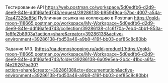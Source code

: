 Тестирование API
https://web.postman.co/workspace/5d0edfb6-d2d9-4ee9-84fe-ddf46afed743/request/39286138-b95949ca-57bc-4007-a54a-7ca47326e85d
Публичная ссылка на коллекцию в Postman https://gold-moon-118665.postman.co/workspace/My-Workspace~5d0edfb6-d2d9-4ee9-84fe-ddf46afed743/collection/39286138-c1c6f70a-7eb4-4bb1-853a-1e8fe2b8903a?action=share&creator=39286138&active-environment=39286138-fbd50a46-a9b8-419f-bb03-def85c8c80bb

Задание №3.
[https://qa.demoshopping.ru/add-product](https://gold-moon-118665.postman.co/workspace/My-Workspace~5d0edfb6-d2d9-4ee9-84fe-ddf46afed743/folder/39286138-6a09e5ea-2b4c-41bc-a6fa-f4e29267ba30?action=share&creator=39286138&ctx=documentation&active-environment=39286138-fbd50a46-a9b8-419f-bb03-def85c8c80bb)
